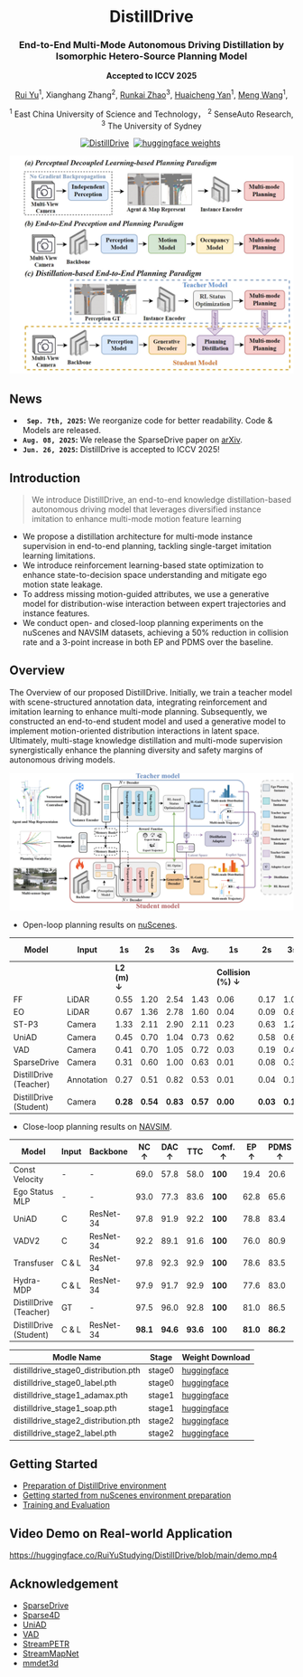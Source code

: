 <div align="center">
<h1>DistillDrive</h1>
<h3>End-to-End Multi-Mode Autonomous Driving Distillation by Isomorphic Hetero-Source Planning Model</h3>
<strong>Accepted to ICCV 2025</strong>

[Rui Yu](https://github.com/YuruiAI)<sup>1</sup>, Xianghang Zhang<sup>2</sup>, [Runkai Zhao](https://scholar.google.com/citations?user=JvoODTgAAAAJ&hl=zh-CN)<sup>3</sup>, [Huaicheng Yan](https://scholar.google.com/citations?user=FDNcY_MAAAAJ&hl=zh-CN)<sup>1</sup>, [Meng Wang](https://scholar.google.com/citations?user=_abJw5cAAAAJ&hl=zh-CN)<sup>1</sup>, 

<sup>1</sup> East China University of Science and Technology， <sup>2</sup> SenseAuto Research, <sup>3</sup> The University of Sydney

[![DistillDrive](https://img.shields.io/badge/Paper-DistillDrive-2b9348.svg?logo=arXiv)](https://arxiv.org/abs/2508.05402)&nbsp;
[![huggingface weights](https://img.shields.io/badge/%F0%9F%A4%97%20Weights-DistillDrive-yellow)](https://huggingface.co/RuiYuStudying/DistillDrive/tree/main)&nbsp;


</div>

![](assets/intro.jpg)


## News
<!-- * **`24 , 2025`:** We reorganize code for better readability. Code & Models are released. -->
* **` Sep. 7th, 2025`:** We reorganize code for better readability. Code & Models are released.
* **`Aug. 08, 2025`:** We release the SparseDrive paper on [arXiv](https://arxiv.org/abs/2508.05402). 
* **`Jun. 26, 2025`:** DistillDrive is accepted to ICCV 2025!

## Introduction
> We introduce DistillDrive, an end-to-end knowledge distillation-based autonomous driving model that leverages diversified instance imitation to enhance multi-mode motion feature learning
- We propose a distillation architecture for multi-mode instance supervision in end-to-end planning, tackling single-target imitation learning limitations.
- We introduce reinforcement learning-based state optimization to enhance state-to-decision space understanding and mitigate ego motion state leakage.
- To address missing motion-guided attributes, we use a generative model for distribution-wise interaction between expert trajectories and instance features.
- We conduct open- and closed-loop planning experiments on the nuScenes and NAVSIM datasets, achieving a 50% reduction in collision rate and a 3-point increase in both EP and PDMS over the baseline.


## Overview
The Overview of our proposed DistillDrive. Initially, we train a teacher model with scene-structured annotation data, integrating reinforcement and imitation learning to enhance multi-mode planning. Subsequently, we constructed an end-to-end student model and used a generative model to implement motion-oriented distribution interactions in latent space. Ultimately, multi-stage knowledge distillation and multi-mode supervision synergistically enhance the planning diversity and safety margins of autonomous driving models.

![](assets/overview.jpg)




- Open-loop planning results on [nuScenes](https://github.com/nutonomy/nuscenes-devkit).

| Model                     | Input      | 1s    | 2s    | 3s    | Avg. | 1s    | 2s    | 3s    | Avg. | FPS ↑ |
|----------------------------|-----------|-------|-------|-------|------|-------|-------|-------|------|-------|
|                            |           | **L2 (m) ↓** |       |       |      | **Collision (%) ↓** |       |       |      |       |
| FF                  | LiDAR     | 0.55  | 1.20  | 2.54  | 1.43 | 0.06  | 0.17  | 1.07  | 0.43 | -     |
| EO                 | LiDAR     | 0.67  | 1.36  | 2.78  | 1.60 | 0.04  | 0.09  | 0.88  | 0.33 | -     |
| ST-P3            | Camera    | 1.33  | 2.11  | 2.90  | 2.11 | 0.23  | 0.63  | 1.27  | 0.71 | 1.6   |
| UniAD           | Camera    | 0.45  | 0.70  | 1.04  | 0.73 | 0.62  | 0.58  | 0.63  | 0.61 | 1.8   |
| VAD               | Camera    | 0.41  | 0.70  | 1.05  | 0.72 | 0.03  | 0.19  | 0.43  | 0.21 | 4.5   |
| SparseDrive| Camera    | 0.31  | 0.60  | 1.00  | 0.63 | 0.01  | 0.08  | 0.30  | 0.13 | 6.5   |
| DistillDrive (Teacher)     | Annotation| 0.27  | 0.51  | 0.82  | 0.53 | 0.01  | 0.04  | 0.10  | 0.05 | 31.6  |
| DistillDrive (Student)     | Camera    | **0.28** | **0.54** | **0.83** | **0.57** | **0.00** | **0.03** | **0.17** | **0.06** | 6.0   |


- Close-loop planning results on [NAVSIM](https://github.com/autonomousvision/navsim).

| Model                 | Input  | Backbone   | NC ↑  | DAC ↑ | TTC  | Comf. ↑ | EP ↑ | PDMS ↑ |
|------------------------|--------|------------|-------|-------|------|----------|------|--------|
| Const Velocity         | -      | -          | 69.0  | 57.8  | 58.0 | **100**  | 19.4 | 20.6   |
| Ego Status MLP         | -      | -          | 93.0  | 77.3  | 83.6 | **100**  | 62.8 | 65.6   |
| UniAD        | C      | ResNet-34  | 97.8  | 91.9  | 92.2 | **100**  | 78.8 | 83.4   |
| VADV2        | C      | ResNet-34  | 92.2  | 89.1  | 91.6 | **100**  | 76.0 | 80.9   |
| Transfuser | C & L  | ResNet-34  | 97.8  | 92.3  | 92.9 | **100**  | 78.6 | 83.5   |
| Hydra-MDP   | C & L  | ResNet-34  | 97.9  | 91.7  | 92.9 | **100**  | 77.6 | 83.0   |
| DistillDrive (Teacher) | GT     | -          | 97.5  | 96.0  | 92.8 | **100**  | 81.0 | 86.5   |
| DistillDrive (Student) | C & L  | ResNet-34  | **98.1** | **94.6** | **93.6** | **100** | **81.0** | **86.2** |

| Modle Name                            | Stage   | Weight Download |
|-------------------------------------|--------|------|
| distilldrive_stage0_distribution.pth | stage0 | [huggingface](https://huggingface.co/RuiYuStudying/DistillDrive/blob/main/distilldrive_stage0_distribution.pth) |
| distilldrive_stage0_label.pth        | stage0 | [huggingface](https://huggingface.co/RuiYuStudying/DistillDrive/blob/main/distilldrive_stage0_label.pth) |
| distilldrive_stage1_adamax.pth       | stage1 | [huggingface](https://huggingface.co/RuiYuStudying/DistillDrive/blob/main/distilldrive_stage1_adamax.pth) |
| distilldrive_stage1_soap.pth         | stage1 | [huggingface](https://huggingface.co/RuiYuStudying/DistillDrive/blob/main/distilldrive_stage1_soap.pth) |
| distilldrive_stage2_distribution.pth | stage2 | [huggingface](https://huggingface.co/RuiYuStudying/DistillDrive/blob/main/distilldrive_stage2_distribution.pth) |
| distilldrive_stage2_label.pth        | stage2 | [huggingface](https://huggingface.co/RuiYuStudying/DistillDrive/blob/main/distilldrive_stage2_label.pth) |

## Getting Started
- [Preparation of DistillDrive environment](docs/install.md)
- [Getting started from nuScenes environment preparation](docs/preparedata.md)
- [Training and Evaluation](docs/train.md)

## Video Demo on Real-world Application
https://huggingface.co/RuiYuStudying/DistillDrive/blob/main/demo.mp4


## Acknowledgement
- [SparseDrive](​https://github.com/swc-17/SparseDrive)
- [Sparse4D](​https://github.com/HorizonRobotics/Sparse4D)
- [UniAD](​https://github.com/OpenDriveLab/UniAD) 
- [VAD](​https://github.com/hustvl/VAD)
- [StreamPETR](​https://github.com/exiawsh/StreamPETR)
- [StreamMapNet](​https://github.com/yuantianyuan01/StreamMapNet)
- [mmdet3d](​https://github.com/open-mmlab/mmdetection3d)

